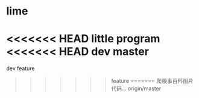 # lime
<<<<<<< HEAD
little program
<<<<<<< HEAD
dev 
master
=======
dev
feature 
>>>>>>> feature
=======
爬糗事百科图片代码...
>>>>>>> origin/master

